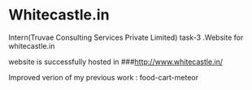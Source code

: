 # Whitecastle.in
Intern(Truvae Consulting Services Private Limited) task-3  .Website for whitecastle.in

website is successfully hosted in
###http://www.whitecastle.in/ 

Improved verion of my previous work : food-cart-meteor
